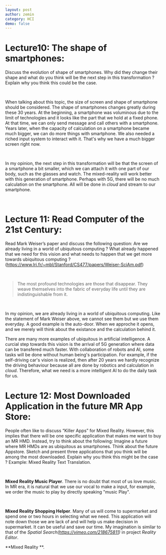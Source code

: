 ```yaml
---
layout: post
author: zemin 
category: HCI
demo: false 
---
```


# Lecture10: The shape of smartphones:

Discuss the evolution of shape of smartphones. Why did they change their shape and what do you think will be the next step in this transformation ? Explain why you think this could be the case.

&nbsp;

When talking about this topic, the size of screen and shape of smartphone should be considered. The shape of smartphones changes greatly during these 30 years. At the beginning, a smartphone was voluminous due to the limit of technologies and it looks like the part that we hold at a fixed phone. At that time, we can only send message and call others with a smartphone. Years later, when the capacity of calculation on a smartphone became much bigger, we can do more things with smartphone. We also needed a riched input system to interact with it. That's why we have a much bigger screen right now.

&nbsp;

In my opinion, the next step in this transformation will be that the screen of a smartphone a bit smaller, which we can attach it with one part of our body, such as the glasses and watch. The mixed-reality will work better with this generation of smartphone. Perhaps with 5G, there will be no much calculation on the smartphone. All will be done in *cloud* and stream to our smartphone.

&nbsp;

# Lecture 11: Read Computer of the 21st Century:

Read Mark Weiser’s paper and discuss the following question: Are we already living in a world of ubiquitous computing ? What already happened that we need for this vision and what needs to happen that we get more towards ubiquitous computing ? (https://www.lri.fr/~mbl/Stanford/CS477/papers/Weiser-SciAm.pdf)

&nbsp;

> The most profound technologies are those that disappear. They weave themselves into the fabric of everyday life until they are indistinguishable from it.

&nbsp;

In my opinion, we are already living in a world of ubiquitous computing. Like the statement of Mark Weiser above, we cannot see them but we use them everyday. A good example is the auto-door. When we approche it opens, and we merely will think about the existance and the calculation behind it.

There are many more examples of ubiquitous in artificial intelligence. A curcial step towards this vision is the arrival of 5G generation where data can be transfered much faster. With collaboration of robots and AI, some tasks will be done without human being's participation. For example, if the self-driving car's vision is realized, then after 20 years we hardly recognize the driving behaviour because all are done by robotics and calculation in *cloud*. Therefore, what we need is a more intelligent AI to do the daily task for us.

# Lecture 12: Most Downloaded Application in the future MR App Store:

People often like to discuss “Killer Apps” for Mixed Reality. However, this implies that there will be one specific application that makes me want to buy an MR HMD. Instead, try to think about the following: Imagine a future where MR HMDs are as ubiquitous as smartphones. Think about the future Appstore. Sketch and present three applications that you think will be among the most downloaded. Explain why you think this might be the case ? Example: Mixed Reality Text Translation.

&nbsp;

**Mixed Reality Music Player**. There is no doubt that most of us love music. In MR era, it is natural that we use our vocal to make a input, for example, we order the music to play by directly speaking "music Play". 

&nbsp;

**Mixed Reality Shopping Helper**. Many of us will come to supermarket and spend one or two hours in selecting what we need. This application will note down those we are lack of and will help us make decision in supermarket. It can be useful and save our time. My imagination is similar to that of the *Spatial Search(https://vimeo.com/218675811)* in project *Reality Editor*.
&nbsp;

**Mixed Reality **. 

&nbsp;
